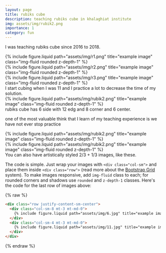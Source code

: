 ```yaml
---
layout: page
title: rubiks cube
description: teaching rubiks cube in khalaghiat institute
img: assets/img/rubik2.png
importance: 1
category: fun
---
```


I was teaching rubiks cube since 2016 to 2018.



<div class="row">
    <div class="col-sm mt-3 mt-md-0">
        {% include figure.liquid path="assets/img/r1.png" title="example image" class="img-fluid rounded z-depth-1" %}
    </div>
    <div class="col-sm mt-3 mt-md-0">
        {% include figure.liquid path="assets/img/r2.png" title="example image" class="img-fluid rounded z-depth-1" %}
    </div>
    <div class="col-sm mt-3 mt-md-0">
        {% include figure.liquid path="assets/img/r3.png" title="example image" class="img-fluid rounded z-depth-1" %}
    </div>
</div>
<div class="caption">
    I start cubing when I was 11 and I practice a lot to decrease the time of my solution.
</div>
<div class="row">
    <div class="col-sm mt-3 mt-md-0">
        {% include figure.liquid path="assets/img/rubik2.png" title="example image" class="img-fluid rounded z-depth-1" %}
    </div>
</div>
<div class="caption">
    rubiks cube has 6 side with 12 edg and 8 corner and 6 center.
</div>

one of the most valuable think that I learn of my teaching experience is we have not
ever stop practice


<div class="row justify-content-sm-center">
    <div class="col-sm-8 mt-3 mt-md-0">
        {% include figure.liquid path="assets/img/rubik2.png" title="example image" class="img-fluid rounded z-depth-1" %}
    </div>
    <div class="col-sm-4 mt-3 mt-md-0">
        {% include figure.liquid path="assets/img/rubik2.png" title="example image" class="img-fluid rounded z-depth-1" %}
    </div>
</div>
<div class="caption">
    You can also have artistically styled 2/3 + 1/3 images, like these.
</div>

The code is simple.
Just wrap your images with `<div class="col-sm">` and place them inside `<div class="row">` (read more about the <a href="https://getbootstrap.com/docs/4.4/layout/grid/">Bootstrap Grid</a> system).
To make images responsive, add `img-fluid` class to each; for rounded corners and shadows use `rounded` and `z-depth-1` classes.
Here's the code for the last row of images above:

{% raw %}

```html
<div class="row justify-content-sm-center">
  <div class="col-sm-8 mt-3 mt-md-0">
    {% include figure.liquid path="assets/img/6.jpg" title="example image" class="img-fluid rounded z-depth-1" %}
  </div>
  <div class="col-sm-4 mt-3 mt-md-0">
    {% include figure.liquid path="assets/img/11.jpg" title="example image" class="img-fluid rounded z-depth-1" %}
  </div>
</div>
```

{% endraw %}
